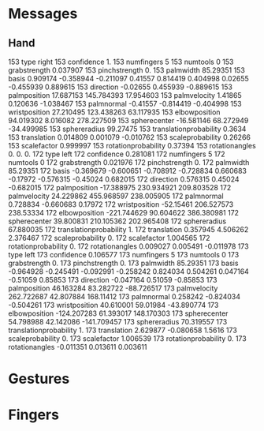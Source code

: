 # Messages

## Hand

153 type right
153 confidence 1.
153 numfingers 5
153 numtools 0
153 grabstrength 0.037907
153 pinchstrength 0.
153 palmwidth 85.29351
153 basis 0.909174 -0.358944 -0.211097 0.41557 0.814419 0.404998 0.02655 -0.455939 0.889615
153 direction -0.02655 0.455939 -0.889615
153 palmposition 17.687153 145.784393 17.954603
153 palmvelocity 1.41865 0.120636 -1.038467
153 palmnormal -0.41557 -0.814419 -0.404998
153 wristposition 27.210495 123.438263 63.117935
153 elbowposition 94.019302 8.016082 278.227509
153 spherecenter -16.581146 68.272949 -34.499985
153 sphereradius 99.27475
153 translationprobability 0.3634
153 translation 0.014809 0.001079 -0.010762
153 scaleprobability 0.26266
153 scalefactor 0.999997
153 rotationprobability 0.37394
153 rotationangles 0. 0. 0.
172 type left
172 confidence 0.281081
172 numfingers 5
172 numtools 0
172 grabstrength 0.021976
172 pinchstrength 0.
172 palmwidth 85.29351
172 basis -0.369679 -0.600651 -0.708912 -0.728834 0.660683 -0.17972 -0.576315 -0.45024 0.682015
172 direction 0.576315 0.45024 -0.682015
172 palmposition -17.388975 230.934921 209.803528
172 palmvelocity 24.229862 455.968597 238.005905
172 palmnormal 0.728834 -0.660683 0.17972
172 wristposition -52.15461 206.527573 238.53334
172 elbowposition -221.744629 90.604622 386.380981
172 spherecenter 39.800831 210.105362 202.965408
172 sphereradius 67.880035
172 translationprobability 1.
172 translation 0.357945 4.506262 2.376467
172 scaleprobability 0.
172 scalefactor 1.004565
172 rotationprobability 0.
172 rotationangles 0.009027 0.005491 -0.011978
173 type left
173 confidence 0.106577
173 numfingers 5
173 numtools 0
173 grabstrength 0.
173 pinchstrength 0.
173 palmwidth 85.29351
173 basis -0.964928 -0.245491 -0.092991 -0.258242 0.824034 0.504261 0.047164 -0.51059 0.85853
173 direction -0.047164 0.51059 -0.85853
173 palmposition 46.163284 83.282722 -88.726517
173 palmvelocity 262.722687 42.807884 168.11412
173 palmnormal 0.258242 -0.824034 -0.504261
173 wristposition 40.610001 59.01984 -43.890774
173 elbowposition -124.207283 61.393017 148.170303
173 spherecenter 54.798988 42.142086 -141.709457
173 sphereradius 70.319557
173 translationprobability 1.
173 translation 2.629877 -0.080658 1.5616
173 scaleprobability 0.
173 scalefactor 1.006539
173 rotationprobability 0.
173 rotationangles -0.011351 0.013611 0.003611

# Gestures


# Fingers

